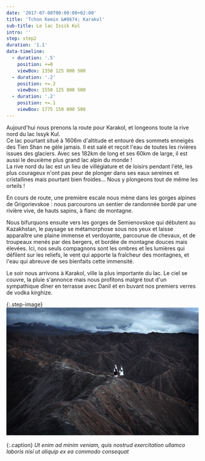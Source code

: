 ```yaml
---
date: '2017-07-08T00:00:00+02:00'
title: 'Tchon Kemin &#8674; Karakol'
sub-title: Le lac Issik Kul
intro: ''
step: step2
duration: '1.1'
data-timeline:
  - duration: '.5'
    position: +=0
    viewBox: 1350 125 800 500
  - duration: '.2'
    position: +=.2
    viewBox: 1550 125 800 500
  - duration: '.2'
    position: +=.1
    viewBox: 1775 150 800 500
---
```

Aujourd'hui nous prenons la route pour Karakol, et longeons toute la rive nord du lac Issyk Kul.\
Ce lac pourtant situé à 1606m d'altitude et entouré des sommets enneigés des Tien Shan ne gèle jamais. Il est salé et reçoit l'eau de toutes les rivières issues des glaciers. Avec ses 182km de long et ses 60km de large, il est aussi le deuxième plus grand lac alpin du monde !\
La rive nord du lac est un lieu de villégiature et de loisirs pendant l'été, les plus courageux n'ont pas peur de plonger dans ses eaux sereines et cristallines mais pourtant bien froides... Nous y plongeons tout de même les orteils ! 

En cours de route, une première escale nous mène dans les gorges alpines de Grigorievskoe : nous parcourons un sentier de randonnée bordé par une rivière vive, de hauts sapins, à flanc de montagne. 

Nous bifurquons ensuite vers les gorges de Semienovskoe qui débutent au Kazakhstan, le paysage se métamorphose sous nos yeux et laisse apparaître une plaine immense et verdoyante, parcourue de chevaux, et de troupeaux menés par des bergers, et bordée de montagne douces mais élevées. Ici, nos seuls compagnons sont les ombres et les lumières qui défilent sur les reliefs, le vent qui apporte la fraîcheur des montagnes, et l'eau qui abreuve de ses bienfaits cette immensité.

Le soir nous arrivons à Karakol, ville la plus importante du lac. Le ciel se couvre, la pluie s'annonce mais nous profitons malgré tout d'un sympathique dîner en terrasse avec Danil et en buvant nos premiers verres de vodka kirghize.

{:.step-image}
[![](/assets/img/uploads/kirghyzstan.jpeg)](/assets/img/uploads/kirghyzstan.jpeg "kirghyzstan")

{:.caption}
_Ut enim ad minim veniam, quis nostrud exercitation ullamco laboris nisi ut aliquip ex ea commodo consequat_
